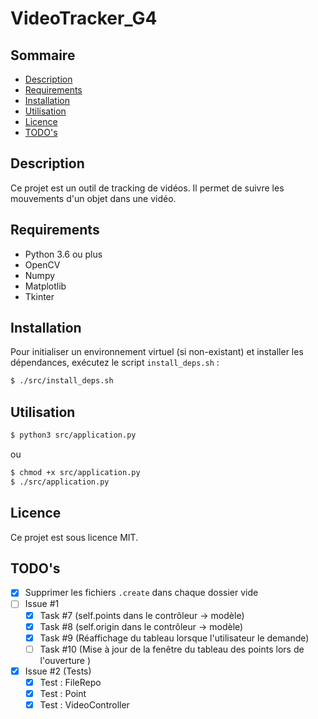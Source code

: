 # VideoTracker_G4

## Sommaire

- [Description](#description)
- [Requirements](#requirements)
- [Installation](#installation)
- [Utilisation](#utilisation)
- [Licence](#licence)
- [TODO's](#todos)

## Description

Ce projet est un outil de tracking de vidéos. Il permet de suivre les mouvements d'un objet dans une vidéo.

## Requirements

- Python 3.6 ou plus
- OpenCV
- Numpy
- Matplotlib
- Tkinter

## Installation

Pour initialiser un environnement virtuel (si non-existant) et installer les dépendances, exécutez le script `install_deps.sh` :

```bash
$ ./src/install_deps.sh
```

## Utilisation


```bash
$ python3 src/application.py
```

ou

```bash
$ chmod +x src/application.py
$ ./src/application.py
```

## Licence

Ce projet est sous licence MIT.

## TODO's

- [x] Supprimer les fichiers `.create` dans chaque dossier vide
- [ ] Issue #1
    - [x] Task #7 (self.points dans le contrôleur -> modèle)
    - [x] Task #8 (self.origin dans le contrôleur -> modèle)
    - [x] Task #9 (Réaffichage du tableau lorsque l'utilisateur le demande)
    - [ ] Task #10 (Mise à jour de la fenêtre du tableau des points lors de l'ouverture )
- [x] Issue #2 (Tests)
    - [x] Test : FileRepo
    - [x] Test : Point
    - [x] Test : VideoController